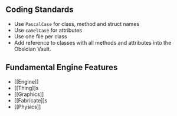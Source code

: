 ## Coding Standards
- Use `PascalCase` for class, method and struct names
- Use `camelCase` for attributes
- Use one file per class
- Add reference to classes with all methods and attributes into the Obsidian Vault.
## Fundamental Engine Features
- [[Engine]]
- [[Thing]]s
- [[Graphics]]
- [[Fabricate]]s
- [[Physics]]

 